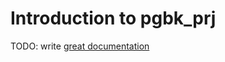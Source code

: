 # Introduction to pgbk_prj

TODO: write [great documentation](http://jacobian.org/writing/what-to-write/)
